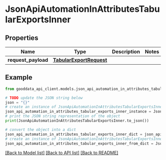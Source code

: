 # JsonApiAutomationInAttributesTabularExportsInner


## Properties

Name | Type | Description | Notes
------------ | ------------- | ------------- | -------------
**request_payload** | [**TabularExportRequest**](TabularExportRequest.md) |  | 

## Example

```python
from gooddata_api_client.models.json_api_automation_in_attributes_tabular_exports_inner import JsonApiAutomationInAttributesTabularExportsInner

# TODO update the JSON string below
json = "{}"
# create an instance of JsonApiAutomationInAttributesTabularExportsInner from a JSON string
json_api_automation_in_attributes_tabular_exports_inner_instance = JsonApiAutomationInAttributesTabularExportsInner.from_json(json)
# print the JSON string representation of the object
print(JsonApiAutomationInAttributesTabularExportsInner.to_json())

# convert the object into a dict
json_api_automation_in_attributes_tabular_exports_inner_dict = json_api_automation_in_attributes_tabular_exports_inner_instance.to_dict()
# create an instance of JsonApiAutomationInAttributesTabularExportsInner from a dict
json_api_automation_in_attributes_tabular_exports_inner_from_dict = JsonApiAutomationInAttributesTabularExportsInner.from_dict(json_api_automation_in_attributes_tabular_exports_inner_dict)
```
[[Back to Model list]](../README.md#documentation-for-models) [[Back to API list]](../README.md#documentation-for-api-endpoints) [[Back to README]](../README.md)


